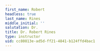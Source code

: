 ```yaml
---
first_name: Robert
headless: true
last_name: Rines
middle_initial: ''
salutation: Dr.
title: Dr. Robert Rines
type: instructor
uid: cc80813e-ad5d-ff21-4841-b124ffd4bac1
---
```

